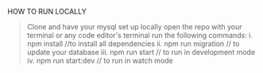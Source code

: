 HOW TO RUN LOCALLY 
> Clone and have your mysql set up locally
> open the repo with your terminal or any code editor's terminal
> run the following commands:
  i. npm install //to install all dependencies
  ii. npm run migration // to update your database
  iii. npm run start // to run in development mode
  iv. npm run start:dev // to run in watch mode

